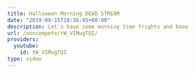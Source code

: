 ```yaml
---
title: Halloween Morning DEAD STREAM
date: "2019-09-15T10:36:45+08:00"
description: Let's have some morning time frights and boos
url: /noncompete/tW_VIMugTQI/
providers:
  youtube:
    id: tW_VIMugTQI
type: video
---
```

